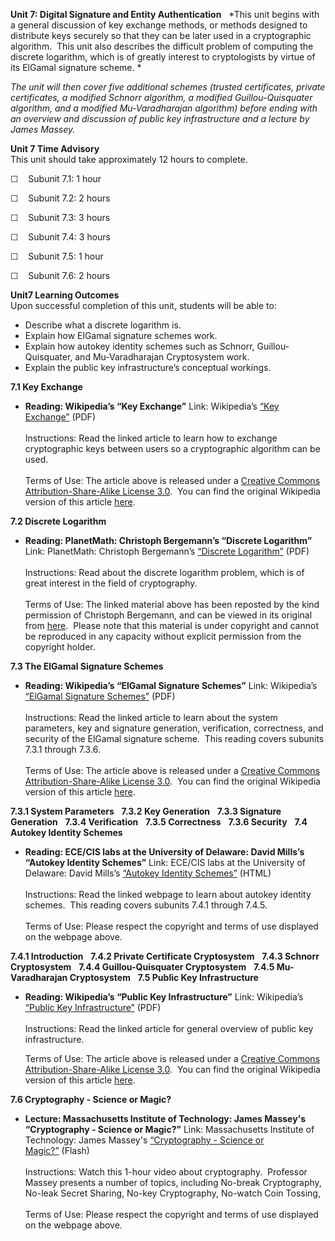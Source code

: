 **Unit 7: Digital Signature and Entity Authentication** <span
id="7"></span> 
*This unit begins with a general discussion of key exchange methods, or
methods designed to distribute keys securely so that they can be later
used in a cryptographic algorithm.  This unit also describes the
difficult problem of computing the discrete logarithm, which is of
greatly interest to cryptologists by virtue of its ElGamal signature
scheme. *  
  
 *The unit will then cover five additional schemes (trusted
certificates, private certificates, a modified Schnorr algorithm, a
modified Guillou-Quisquater algorithm, and a modified Mu-Varadharajan
algorithm) before ending with an overview and discussion of public key
infrastructure and a lecture by James Massey.*

**Unit 7 Time Advisory**  
This unit should take approximately 12 hours to complete.

☐    Subunit 7.1: 1 hour

☐    Subunit 7.2: 2 hours

☐    Subunit 7.3: 3 hours

☐    Subunit 7.4: 3 hours

☐    Subunit 7.5: 1 hour

☐    Subunit 7.6: 2 hours

**Unit7 Learning Outcomes**  
Upon successful completion of this unit, students will be able to:

-   Describe what a discrete logarithm is.
-   Explain how ElGamal signature schemes work.
-   Explain how autokey identity schemes such as Schnorr,
    Guillou-Quisquater, and Mu-Varadharajan Cryptosystem work.
-   Explain the public key infrastructure’s conceptual workings.

**7.1 Key Exchange** <span id="7.1"></span> 
-   **Reading: Wikipedia’s “Key Exchange”**
    Link: Wikipedia’s [“Key
    Exchange](https://resources.saylor.org/archived/wp-content/uploads/2012/07/Key-exchange1.pdf)[”](https://resources.saylor.org/archived/wp-content/uploads/2012/07/Key-exchange1.pdf)
    (PDF)  
        
     Instructions: Read the linked article to learn how to exchange
    cryptographic keys between users so a cryptographic algorithm can be
    used.  
        
     Terms of Use: The article above is released under a [Creative
    Commons Attribution-Share-Alike License
    3.0](http://creativecommons.org/licenses/by-sa/3.0/).  You can find
    the original Wikipedia version of this article
    [here](http://en.wikipedia.org/wiki/Key_exchange).

**7.2 Discrete Logarithm** <span id="7.2"></span> 
-   **Reading: PlanetMath: Christoph Bergemann’s “Discrete Logarithm”**
    Link: PlanetMath: Christoph Bergemann’s [“Discrete
    Logarithm](https://resources.saylor.org/archived/wp-content/uploads/2012/07/CS409-7.2.pdf)[”](https://resources.saylor.org/archived/wp-content/uploads/2012/07/CS409-7.2.pdf)
    (PDF)  
        
     Instructions: Read about the discrete logarithm problem, which is
    of great interest in the field of cryptography.  
        
     Terms of Use: The linked material above has been reposted by the
    kind permission of Christoph Bergemann, and can be viewed in its
    original from
    [here](http://planetmath.org/encyclopedia/DiscreteLogarithm.html).  Please
    note that this material is under copyright and cannot be reproduced
    in any capacity without explicit permission from the copyright
    holder. 

**7.3 The ElGamal Signature Schemes** <span id="7.3"></span> 
-   **Reading: Wikipedia’s “ElGamal Signature Schemes”**
    Link: Wikipedia’s [“ElGamal Signature
    Schemes](https://resources.saylor.org/archived/wp-content/uploads/2012/07/ElGamal-signature-scheme.pdf)[”](https://resources.saylor.org/archived/wp-content/uploads/2012/07/ElGamal-signature-scheme.pdf)
    (PDF)  
        
     Instructions: Read the linked article to learn about the system
    parameters, key and signature generation, verification, correctness,
    and security of the ElGamal signature scheme.  This reading covers
    subunits 7.3.1 through 7.3.6.  
        
     Terms of Use: The article above is released under a [Creative
    Commons Attribution-Share-Alike License
    3.0](http://creativecommons.org/licenses/by-sa/3.0/).  You can find
    the original Wikipedia version of this article
    [here](http://en.wikipedia.org/wiki/ElGamal_signature_scheme).

**7.3.1 System Parameters** <span id="7.3.1"></span> 
**7.3.2 Key Generation** <span id="7.3.2"></span> 
**7.3.3 Signature Generation** <span id="7.3.3"></span> 
**7.3.4 Verification** <span id="7.3.4"></span> 
**7.3.5 Correctness** <span id="7.3.5"></span> 
**7.3.6 Security** <span id="7.3.6"></span> 
**7.4 Autokey Identity Schemes** <span id="7.4"></span> 
-   **Reading: ECE/CIS labs at the University of Delaware: David Mills’s
    “Autokey Identity Schemes”**
    Link: ECE/CIS labs at the University of Delaware: David Mills’s
    [“Autokey Identity
    Schemes](http://www.eecis.udel.edu/~mills/ident.html)[”](http://www.eecis.udel.edu/~mills/ident.html)
    (HTML)  
        
     Instructions: Read the linked webpage to learn about autokey
    identity schemes.  This reading covers subunits 7.4.1 through
    7.4.5.  
        
     Terms of Use: Please respect the copyright and terms of use
    displayed on the webpage above.

**7.4.1 Introduction** <span id="7.4.1"></span> 
**7.4.2 Private Certificate Cryptosystem** <span id="7.4.2"></span> 
**7.4.3 Schnorr Cryptosystem** <span id="7.4.3"></span> 
**7.4.4 Guillou-Quisquater Cryptosystem** <span id="7.4.4"></span> 
**7.4.5 Mu-Varadharajan Cryptosystem** <span id="7.4.5"></span> 
**7.5 Public Key Infrastructure** <span id="7.5"></span> 
-   **Reading: Wikipedia’s “Public Key Infrastructure”**
    Link: Wikipedia’s [“Public Key
    Infrastructure](https://resources.saylor.org/archived/wp-content/uploads/2012/07/Public-key-infrastructure1.pdf)[”](https://resources.saylor.org/archived/wp-content/uploads/2012/07/Public-key-infrastructure1.pdf)
    (PDF)  
        
     Instructions: Read the linked article for general overview of
    public key infrastructure.  
      
     Terms of Use: The article above is released under a [Creative
    Commons Attribution-Share-Alike License
    3.0](http://creativecommons.org/licenses/by-sa/3.0/).  You can find
    the original Wikipedia version of this article
    [here](http://en.wikipedia.org/wiki/Public_key_infrastructure).

**7.6 Cryptography - Science or Magic?** <span id="7.6"></span> 
-   **Lecture: Massachusetts Institute of Technology: James Massey's
    “Cryptography - Science or Magic?”**
    Link: Massachusetts Institute of Technology: James Massey's
    [“Cryptography - Science or
    Magic?”](http://mitworld.mit.edu/video/42) (Flash)  
        
     Instructions: Watch this 1-hour video about cryptography. 
    Professor Massey presents a number of topics, including No-break
    Cryptography, No-leak Secret Sharing, No-key Cryptography, No-watch
    Coin Tossing,  
        
     Terms of Use: Please respect the copyright and terms of use
    displayed on the webpage above.


